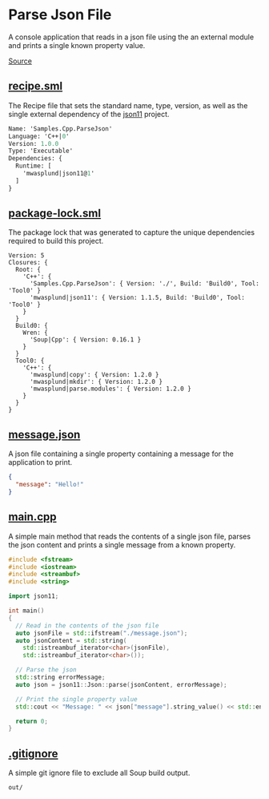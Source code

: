 #  Parse Json File
A console application that reads in a json file using the an external module and prints a single known property value.

[Source](https://github.com/soup-build/soup/tree/main/samples/cpp/parse-json)

## [recipe.sml](https://github.com/soup-build/soup/tree/main/samples/cpp/parse-json/recipe.sml)
The Recipe file that sets the standard name, type, version, as well as the single external dependency of the [json11](https://github.com/dropbox/json11) project.
```sml
Name: 'Samples.Cpp.ParseJson'
Language: 'C++|0'
Version: 1.0.0
Type: 'Executable'
Dependencies: {
  Runtime: [
    'mwasplund|json11@1'
  ]
}
```

## [package-lock.sml](https://github.com/soup-build/soup/tree/main/samples/cpp/parse-json/package-lock.sml)
The package lock that was generated to capture the unique dependencies required to build this project.
```
Version: 5
Closures: {
  Root: {
    'C++': {
      'Samples.Cpp.ParseJson': { Version: './', Build: 'Build0', Tool: 'Tool0' }
      'mwasplund|json11': { Version: 1.1.5, Build: 'Build0', Tool: 'Tool0' }
    }
  }
  Build0: {
    Wren: {
      'Soup|Cpp': { Version: 0.16.1 }
    }
  }
  Tool0: {
    'C++': {
      'mwasplund|copy': { Version: 1.2.0 }
      'mwasplund|mkdir': { Version: 1.2.0 }
      'mwasplund|parse.modules': { Version: 1.2.0 }
    }
  }
}
```

## [message.json](https://github.com/soup-build/soup/tree/main/samples/cpp/parse-json/message.json)
A json file containing a single property containing a message for the application to print.
```json
{
  "message": "Hello!"
}
```

## [main.cpp](https://github.com/soup-build/soup/tree/main/samples/cpp/parse-json/main.cpp)
A simple main method that reads the contents of a single json file, parses the json content and prints a single message from a known property.
```cpp
#include <fstream>
#include <iostream>
#include <streambuf>
#include <string>

import json11;

int main()
{
  // Read in the contents of the json file
  auto jsonFile = std::ifstream("./message.json");
  auto jsonContent = std::string(
    std::istreambuf_iterator<char>(jsonFile),
    std::istreambuf_iterator<char>());

  // Parse the json
  std::string errorMessage;
  auto json = json11::Json::parse(jsonContent, errorMessage);

  // Print the single property value
  std::cout << "Message: " << json["message"].string_value() << std::endl;

  return 0;
}
```

## [.gitignore](https://github.com/soup-build/soup/tree/main/samples/cpp/parse-json/.gitignore)
A simple git ignore file to exclude all Soup build output.
```
out/
```